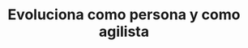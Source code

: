 ---
id: 8
title: "Evoluciona como persona y como agilista"
description: "Crea tu nueva ruta ágil, aprende nuevas técnicas y herramientas, calibra tus habilidades y hazlas crecer. Crea nuevas oportunidades de valor para ti y tu organización."
image: "/assets/images/route/8-evoluciona.png"
---